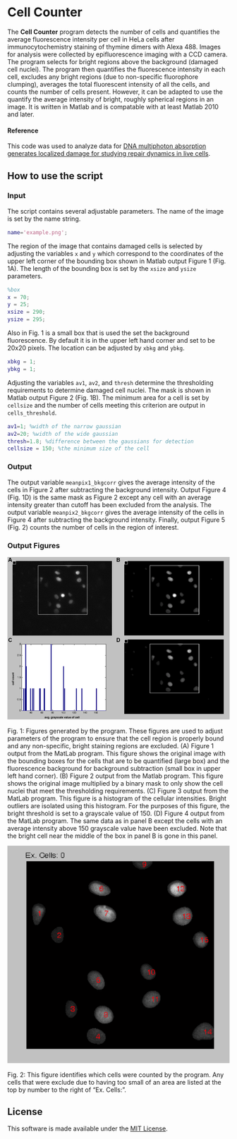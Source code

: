 # Cell Counter
The **Cell Counter** program detects the number of cells and quantifies the average fluorescence intensity per cell in HeLa cells after immunocytochemistry staining of thymine dimers with Alexa 488. Images for analysis were collected by epifluorescence imaging with a CCD camera. The program selects for bright regions above the background (damaged cell nuclei). The program then quantifies the fluorescence intensity in each cell, excludes any bright regions (due to non-specific fluorophore clumping), averages the total fluorescent intensity of all the cells, and counts the number of cells present. However, it can be adapted to use the quantify the average intensity of bright, roughly spherical regions in an image. It is written in Matlab and is compatable with at least Matlab 2010 and later. 

#### Reference
This code was used to analyze data for [DNA multiphoton absorption generates localized damage for studying repair dynamics in live cells](https://doi.org/10.1016/j.bpj.2011.09.031).

## How to use the script
### Input
The script contains several adjustable parameters. The name of the image is set by the name string. 

```matlab
name='example.png';
```

The region of the image that contains damaged cells is selected by adjusting the variables `x` and `y` which correspond to the coordinates of the upper left corner of the bounding box shown in Matlab output Figure 1 (Fig. 1A). The length of the bounding box is set by the `xsize` and `ysize` parameters. 

```matlab
%box 
x = 70;
y = 25;
xsize = 290;
ysize = 295; 
```

Also in Fig. 1 is a small box that is used the set the background fluorescence. By default it is in the upper left hand corner and set to be 20x20 pixels. The location can be adjusted by `xbkg` and `ybkg`.

```matlab
xbkg = 1;
ybkg = 1; 
```

Adjusting the variables `av1`, `av2`, and `thresh` determine the thresholding requirements to determine damaged cell nuclei.  The mask is shown in Matlab output Figure 2 (Fig. 1B). The minimum area for a cell is set by `cellsize` and the number of cells meeting this criterion are output in `cells_threshold`.   

```matlab
av1=1; %width of the narrow gaussian
av2=20; %width of the wide gaussian
thresh=1.8; %difference between the gaussians for detection 
cellsize = 150; %the minimum size of the cell 
```

### Output
The output variable `meanpix1_bkgcorr` gives the average intensity of the cells in Figure 2 after subtracting the background intensity. Output Figure 4 (Fig. 1D) is the same mask as Figure 2 except any cell with an average intensity greater than cutoff has been excluded from the analysis. The output variable `meanpix2_bkgcorr` gives the average intensity of the cells in Figure 4 after subtracting the background intensity.  Finally, output Figure 5 (Fig. 2) counts the number of cells in the region of interest. 

### Output Figures 
![Figure 1](Images/Fig1.png)

Fig. 1:  Figures generated by the program. These figures are used to adjust parameters of the program to ensure that the cell region is properly bound and any non-specific, bright staining regions are excluded. (A) Figure 1 output from the MatLab program. This figure shows the original image with the bounding boxes for the cells that are to be quantified (large box) and the fluorescence background for background subtraction (small box in upper left hand corner). (B) Figure 2 output from the Matlab program. This figure shows the original image multiplied by a binary mask to only show the cell nuclei that meet the thresholding requirements. (C) Figure 3 output from the MatLab program. This figure is a histogram of the cellular intensities.  Bright outliers are isolated using this histogram.  For the purposes of this figure, the bright threshold is set to a grayscale value of 150. (D) Figure 4 output from the MatLab program.  The same data as in panel B except the cells with an average intensity above 150 grayscale value have been excluded. Note that the bright cell near the middle of the box in panel B is gone in this panel. 

![Figure 2](Images/Fig2.png)

Fig. 2: This figure identifies which cells were counted by the program.  Any cells that were exclude due to having too small of an area are listed at the top by number to the right of “Ex. Cells:”.

## License
This software is made available under the [MIT License](LICENSE). 

